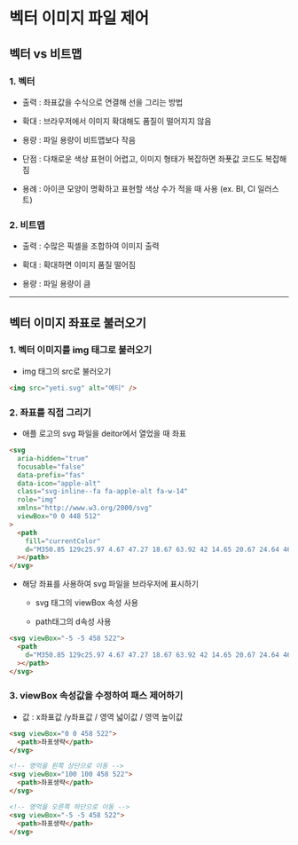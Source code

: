 # 벡터 이미지 파일 제어

## 벡터 vs 비트맵

### 1. 벡터

- 출력 : 좌표값을 수식으로 연결해 선을 그리는 방법

- 확대 : 브라우저에서 이미지 확대해도 품질이 떨어지지 않음

- 용량 : 파일 용량이 비트맵보다 작음

- 단점 : 다채로운 색상 표현이 어렵고, 이미지 형태가 복잡하면 좌푯값 코드도 복잡해짐

- 용례 : 아이콘 모양이 명확하고 표현할 색상 수가 적을 때 사용 (ex. BI, CI 일러스트)

### 2. 비트맵

- 출력 : 수많은 픽셀을 조합하여 이미지 출력

- 확대 : 확대하면 이미지 품질 떨어짐

- 용량 : 파일 용량이 큼

---

## 벡터 이미지 좌표로 불러오기

### 1. 벡터 이미지를 img 태그로 불러오기

- img 태그의 src로 불러오기

```html
<img src="yeti.svg" alt="예티" />
```

### 2. 좌표를 직접 그리기

- 애플 로고의 svg 파일을 deitor에서 열었을 때 좌표

```html
<svg
  aria-hidden="true"
  focusable="false"
  data-prefix="fas"
  data-icon="apple-alt"
  class="svg-inline--fa fa-apple-alt fa-w-14"
  role="img"
  xmlns="http://www.w3.org/2000/svg"
  viewBox="0 0 448 512"
>
  <path
    fill="currentColor"
    d="M350.85 129c25.97 4.67 47.27 18.67 63.92 42 14.65 20.67 24.64 46.67 29.96 78 4.67 28.67 4.32 57.33-1 86-7.99 47.33-23.97 87-47.94 119-28.64 38.67-64.59 58-107.87 58-10.66 0-22.3-3.33-34.96-10-8.66-5.33-18.31-8-28.97-8s-20.3 2.67-28.97 8c-12.66 6.67-24.3 10-34.96 10-43.28 0-79.23-19.33-107.87-58-23.97-32-39.95-71.67-47.94-119-5.32-28.67-5.67-57.33-1-86 5.32-31.33 15.31-57.33 29.96-78 16.65-23.33 37.95-37.33 63.92-42 15.98-2.67 37.95-.33 65.92 7 23.97 6.67 44.28 14.67 60.93 24 16.65-9.33 36.96-17.33 60.93-24 27.98-7.33 49.96-9.67 65.94-7zm-54.94-41c-9.32 8.67-21.65 15-36.96 19-10.66 3.33-22.3 5-34.96 5l-14.98-1c-1.33-9.33-1.33-20 0-32 2.67-24 10.32-42.33 22.97-55 9.32-8.67 21.65-15 36.96-19 10.66-3.33 22.3-5 34.96-5l14.98 1 1 15c0 12.67-1.67 24.33-4.99 35-3.99 15.33-10.31 27.67-18.98 37z"
  ></path>
</svg>
```

- 해당 좌표를 사용하여 svg 파일을 브라우저에 표시하기

  - svg 태그의 viewBox 속성 사용

  - path태그의 d속성 사용

```html
<svg viewBox="-5 -5 458 522">
  <path
    d="M350.85 129c25.97 4.67 47.27 18.67 63.92 42 14.65 20.67 24.64 46.67 29.96 78 4.67 28.67 4.32 57.33-1 86-7.99 47.33-23.97 87-47.94 119-28.64 38.67-64.59 58-107.87 58-10.66 0-22.3-3.33-34.96-10-8.66-5.33-18.31-8-28.97-8s-20.3 2.67-28.97 8c-12.66 6.67-24.3 10-34.96 10-43.28 0-79.23-19.33-107.87-58-23.97-32-39.95-71.67-47.94-119-5.32-28.67-5.67-57.33-1-86 5.32-31.33 15.31-57.33 29.96-78 16.65-23.33 37.95-37.33 63.92-42 15.98-2.67 37.95-.33 65.92 7 23.97 6.67 44.28 14.67 60.93 24 16.65-9.33 36.96-17.33 60.93-24 27.98-7.33 49.96-9.67 65.94-7zm-54.94-41c-9.32 8.67-21.65 15-36.96 19-10.66 3.33-22.3 5-34.96 5l-14.98-1c-1.33-9.33-1.33-20 0-32 2.67-24 10.32-42.33 22.97-55 9.32-8.67 21.65-15 36.96-19 10.66-3.33 22.3-5 34.96-5l14.98 1 1 15c0 12.67-1.67 24.33-4.99 35-3.99 15.33-10.31 27.67-18.98 37z"
  ></path>
</svg>
```

### 3. viewBox 속성값을 수정하여 패스 제어하기

- 값 : x좌표값 /y좌표값 / 영역 넓이값 / 영역 높이값

```html
<svg viewBox="0 0 458 522">
  <path>좌표생략</path>
</svg>
```

```html
<!-- 영억을 왼쪽 상단으로 이동 -->
<svg viewBox="100 100 458 522">
  <path>좌표생략</path>
</svg>
```

```html
<!-- 영억을 오른쪽 하단으로 이동 -->
<svg viewBox="-5 -5 458 522">
  <path>좌표생략</path>
</svg>
```
